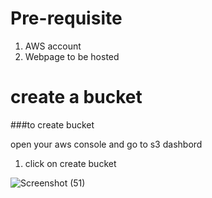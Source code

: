 # Pre-requisite

1. AWS account
2. Webpage to be hosted


# create a bucket

###to create bucket

open your aws console and go to s3 dashbord


1. click on create bucket

![Screenshot (51)](https://github.com/user-attachments/assets/5314653b-4951-4851-b585-035fb67cb486)


